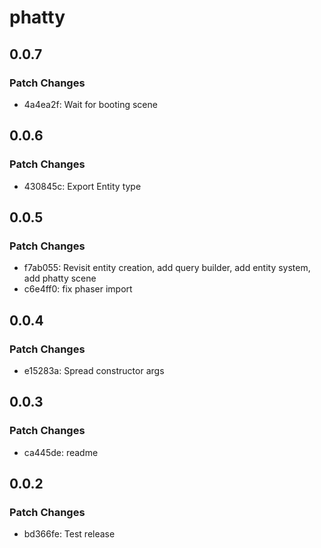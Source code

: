 # phatty

## 0.0.7

### Patch Changes

- 4a4ea2f: Wait for booting scene

## 0.0.6

### Patch Changes

- 430845c: Export Entity type

## 0.0.5

### Patch Changes

- f7ab055: Revisit entity creation, add query builder, add entity system, add phatty scene
- c6e4ff0: fix phaser import

## 0.0.4

### Patch Changes

- e15283a: Spread constructor args

## 0.0.3

### Patch Changes

- ca445de: readme

## 0.0.2

### Patch Changes

- bd366fe: Test release
